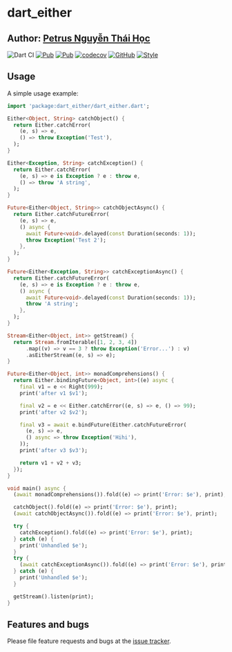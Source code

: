 # dart_either

## Author: [Petrus Nguyễn Thái Học](https://github.com/hoc081098)

![Dart CI](https://github.com/hoc081098/dart_either/workflows/Dart%20CI/badge.svg)
[![Pub](https://img.shields.io/pub/v/dart_either)](https://pub.dev/packages/dart_either)
[![Pub](https://img.shields.io/pub/v/dart_either?include_prereleases)](https://pub.dev/packages/dart_either)
[![codecov](https://codecov.io/gh/hoc081098/dart_either/branch/master/graph/badge.svg)](https://codecov.io/gh/hoc081098/dart_either)
[![GitHub](https://img.shields.io/github/license/hoc081098/dart_either?color=4EB1BA)](https://opensource.org/licenses/MIT)
[![Style](https://img.shields.io/badge/style-pedantic-40c4ff.svg)](https://github.com/dart-lang/pedantic)


## Usage

A simple usage example:

```dart
import 'package:dart_either/dart_either.dart';

Either<Object, String> catchObject() {
  return Either.catchError(
    (e, s) => e,
    () => throw Exception('Test'),
  );
}

Either<Exception, String> catchException() {
  return Either.catchError(
    (e, s) => e is Exception ? e : throw e,
    () => throw 'A string',
  );
}

Future<Either<Object, String>> catchObjectAsync() {
  return Either.catchFutureError(
    (e, s) => e,
    () async {
      await Future<void>.delayed(const Duration(seconds: 1));
      throw Exception('Test 2');
    },
  );
}

Future<Either<Exception, String>> catchExceptionAsync() {
  return Either.catchFutureError(
    (e, s) => e is Exception ? e : throw e,
    () async {
      await Future<void>.delayed(const Duration(seconds: 1));
      throw 'A string';
    },
  );
}

Stream<Either<Object, int>> getStream() {
  return Stream.fromIterable([1, 2, 3, 4])
      .map((v) => v == 3 ? throw Exception('Error...') : v)
      .asEitherStream((e, s) => e);
}

Future<Either<Object, int>> monadComprehensions() {
  return Either.bindingFuture<Object, int>((e) async {
    final v1 = e << Right(999);
    print('after v1 $v1');

    final v2 = e << Either.catchError((e, s) => e, () => 99);
    print('after v2 $v2');

    final v3 = await e.bindFuture(Either.catchFutureError(
      (e, s) => e,
      () async => throw Exception('Hihi'),
    ));
    print('after v3 $v3');

    return v1 + v2 + v3;
  });
}

void main() async {
  (await monadComprehensions()).fold((e) => print('Error: $e'), print);

  catchObject().fold((e) => print('Error: $e'), print);
  (await catchObjectAsync()).fold((e) => print('Error: $e'), print);

  try {
    catchException().fold((e) => print('Error: $e'), print);
  } catch (e) {
    print('Unhandled $e');
  }
  try {
    (await catchExceptionAsync()).fold((e) => print('Error: $e'), print);
  } catch (e) {
    print('Unhandled $e');
  }

  getStream().listen(print);
}
```

## Features and bugs

Please file feature requests and bugs at the [issue tracker][tracker].

[tracker]: https://github.com/hoc081098/dart_either/issues
